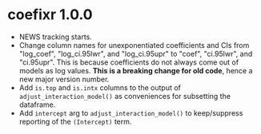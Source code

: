 # coefixr 1.0.0

- NEWS tracking starts.
- Change column names for unexponentiated coefficients and CIs from "log_coef",
  "log_ci.95lwr", and "log_ci.95upr" to "coef", "ci.95lwr", and "ci.95upr". This 
  is because coefficients do not always come out of models as log values. **This
  is a breaking change for old code**, hence a new major version number.
- Add `is.top` and `is.intx` columns to the output of `adjust_interaction_model()`
  as conveniences for subsetting the dataframe. 
- Add `intercept` arg to `adjust_interaction_model()` to keep/suppress reporting 
  of the `(Intercept)` term.
